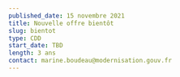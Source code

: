```yaml
---
published_date: 15 novembre 2021
title: Nouvelle offre bientôt
slug: bientot
type: CDD
start_date: TBD
length: 3 ans
contact: marine.boudeau@modernisation.gouv.fr
---
```


